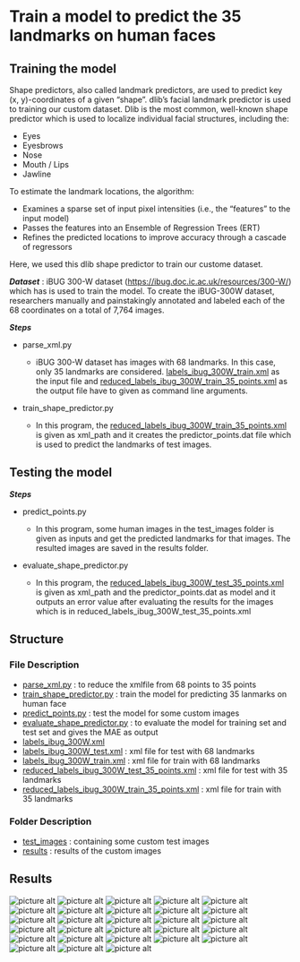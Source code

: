 
Train a model to predict the 35 landmarks on human faces<a name="TOP"></a>
===================

## Training the model ##

  Shape predictors, also called landmark predictors, are used to predict key (x, y)-coordinates of a given “shape”. dlib’s facial landmark predictor is used to training our custom dataset. Dlib is the most common, well-known shape predictor which is used to localize individual facial structures, including the:

  * Eyes
  * Eyesbrows
  * Nose
  * Mouth / Lips
  * Jawline

  To estimate the landmark locations, the algorithm:

  * Examines a sparse set of input pixel intensities (i.e., the “features” to the input model)
  * Passes the features into an Ensemble of Regression Trees (ERT)
  * Refines the predicted locations to improve accuracy through a cascade of regressors
  
  Here, we used this dlib shape predictor to train our custome dataset.
  
  
___Dataset___
  : iBUG 300-W dataset (https://ibug.doc.ic.ac.uk/resources/300-W/) which has is used to train the model. To create the iBUG-300W dataset, researchers manually and painstakingly annotated and labeled each of the 68 coordinates on a total of 7,764 images.
 
___Steps___

  * parse_xml.py
    * iBUG 300-W dataset has images with 68 landmarks. In this case, only 35 landmarks are considered. [labels_ibug_300W_train.xml](https://github.com/PrasadM96/Doppelganger-Cartoon-CO425/blob/main/custom-dlib-lanmarks-predictor-human-faces/labels_ibug_300W_train.xml) as the input file and [reduced_labels_ibug_300W_train_35_points.xml](https://github.com/PrasadM96/Doppelganger-Cartoon-CO425/blob/main/custom-dlib-lanmarks-predictor-human-faces/reduced_labels_ibug_300W_train_35_points.xml) as the output file have to given as command line arguments.
    
  * train_shape_predictor.py
    * In this program, the [reduced_labels_ibug_300W_train_35_points.xml](https://github.com/PrasadM96/Doppelganger-Cartoon-CO425/blob/main/custom-dlib-lanmarks-predictor-human-faces/reduced_labels_ibug_300W_train_35_points.xml) is given as xml_path and it creates the predictor_points.dat file which is used to predict the landmarks of test images.
   
   ## Testing the model ##
   
   
___Steps___

  * predict_points.py
    * In this program, some human images in the test_images folder is given as inputs and get the predicted landmarks for that images. The resulted images are saved in the results folder.
    
  * evaluate_shape_predictor.py
    * In this program, the [reduced_labels_ibug_300W_test_35_points.xml](https://github.com/PrasadM96/Doppelganger-Cartoon-CO425/blob/main/custom-dlib-lanmarks-predictor-human-faces/reduced_labels_ibug_300W_test_35_points.xml) is given as xml_path and the predictor_points.dat as model and it outputs an error value after evaluating the results for the images which is in reduced_labels_ibug_300W_test_35_points.xml
    
 ## Structure ##

### File Description ###

  * [parse_xml.py](https://github.com/PrasadM96/Doppelganger-Cartoon-CO425/blob/main/custom-dlib-lanmarks-predictor-human-faces/parse_xml.py) : to reduce the xmlfile from 68 points to 35 points
  * [train_shape_predictor.py](https://github.com/PrasadM96/Doppelganger-Cartoon-CO425/blob/main/custom-dlib-lanmarks-predictor-human-faces/train_shape_predictor.py) : train the model for predicting 35 lanmarks on human face
  * [predict_points.py](https://github.com/PrasadM96/Doppelganger-Cartoon-CO425/blob/main/custom-dlib-lanmarks-predictor-human-faces/predict_points.py) : test the model for some custom images
  * [evaluate_shape_predictor.py](https://github.com/PrasadM96/Doppelganger-Cartoon-CO425/blob/main/custom-dlib-lanmarks-predictor-human-faces/evaluate_shape_predictor.py) :  to evaluate the model for training set and test set and gives the MAE as output
  * [labels_ibug_300W.xml](https://github.com/PrasadM96/Doppelganger-Cartoon-CO425/blob/main/custom-dlib-lanmarks-predictor-human-faces/labels_ibug_300W.xml)
  * [labels_ibug_300W_test.xml](https://github.com/PrasadM96/Doppelganger-Cartoon-CO425/blob/main/custom-dlib-lanmarks-predictor-human-faces/labels_ibug_300W_test.xml) : xml file for test with 68 landmarks
  * [labels_ibug_300W_train.xml](https://github.com/PrasadM96/Doppelganger-Cartoon-CO425/blob/main/custom-dlib-lanmarks-predictor-human-faces/labels_ibug_300W_train.xml) : xml file for train with 68 landmarks
  * [reduced_labels_ibug_300W_test_35_points.xml](https://github.com/PrasadM96/Doppelganger-Cartoon-CO425/blob/main/custom-dlib-lanmarks-predictor-human-faces/reduced_labels_ibug_300W_test_35_points.xml) : xml file for test with 35 landmarks
  * [reduced_labels_ibug_300W_train_35_points.xml](https://github.com/PrasadM96/Doppelganger-Cartoon-CO425/blob/main/custom-dlib-lanmarks-predictor-human-faces/reduced_labels_ibug_300W_train_35_points.xml) : xml file for train with 35 landmarks
  

### Folder Description ###

  * [test_images](https://github.com/PrasadM96/Doppelganger-Cartoon-CO425/tree/main/custom-dlib-lanmarks-predictor-human-faces/test_images) : containing some custom test images
  * [results](https://github.com/PrasadM96/Doppelganger-Cartoon-CO425/tree/main/custom-dlib-lanmarks-predictor-human-faces/results) : results of the custom images
  
  
  ## Results ##
 ![picture alt](https://github.com/PrasadM96/Doppelganger-Cartoon-CO425/blob/main/custom-dlib-lanmarks-predictor-human-faces/results/Alfredo_Linguini_Real.png "Title is optional")
 ![picture alt](https://github.com/PrasadM96/Doppelganger-Cartoon-CO425/blob/main/custom-dlib-lanmarks-predictor-human-faces/results/Alice_real1.png "Title is optional")
 ![picture alt](https://github.com/PrasadM96/Doppelganger-Cartoon-CO425/blob/main/custom-dlib-lanmarks-predictor-human-faces/results/Dora_real.png "Title is optional")
 ![picture alt](https://github.com/PrasadM96/Doppelganger-Cartoon-CO425/blob/main/custom-dlib-lanmarks-predictor-human-faces/results/Flynn_rider_real2.png "Title is optional")
 ![picture alt](https://github.com/PrasadM96/Doppelganger-Cartoon-CO425/blob/main/custom-dlib-lanmarks-predictor-human-faces/results/Flynn_rider_real3.png "Title is optional")
 ![picture alt](https://github.com/PrasadM96/Doppelganger-Cartoon-CO425/blob/main/custom-dlib-lanmarks-predictor-human-faces/results/Hiro_real2.png "Title is optional")
 ![picture alt](https://github.com/PrasadM96/Doppelganger-Cartoon-CO425/blob/main/custom-dlib-lanmarks-predictor-human-faces/results/Homer_simpson_real1.png "Title is optional")
 ![picture alt](https://github.com/PrasadM96/Doppelganger-Cartoon-CO425/blob/main/custom-dlib-lanmarks-predictor-human-faces/results/Homer_simpson_real3.png "Title is optional")
 ![picture alt](https://github.com/PrasadM96/Doppelganger-Cartoon-CO425/blob/main/custom-dlib-lanmarks-predictor-human-faces/results/Mr_potato_head_real1.png "Title is optiona")
 ![picture alt](https://github.com/PrasadM96/Doppelganger-Cartoon-CO425/blob/main/custom-dlib-lanmarks-predictor-human-faces/results/Nanny_pelakai_real1.png "Title is optional")
 ![picture alt](https://github.com/PrasadM96/Doppelganger-Cartoon-CO425/blob/main/custom-dlib-lanmarks-predictor-human-faces/results/Prince_hans_real.png "Title is optional")
 ![picture alt](https://github.com/PrasadM96/Doppelganger-Cartoon-CO425/blob/main/custom-dlib-lanmarks-predictor-human-faces/results/Roxanne_real1.png "Title is optional")
 ![picture alt](https://github.com/PrasadM96/Doppelganger-Cartoon-CO425/blob/main/custom-dlib-lanmarks-predictor-human-faces/results/Sid_real1.png "Title is optional")
 ![picture alt](https://github.com/PrasadM96/Doppelganger-Cartoon-CO425/blob/main/custom-dlib-lanmarks-predictor-human-faces/results/baby_and_father.png "Title is optional")
 ![picture alt](https://github.com/PrasadM96/Doppelganger-Cartoon-CO425/blob/main/custom-dlib-lanmarks-predictor-human-faces/results/baby_and_father2.png "Title is optional")
 ![picture alt](https://github.com/PrasadM96/Doppelganger-Cartoon-CO425/blob/main/custom-dlib-lanmarks-predictor-human-faces/results/black_widow_real1.png "Title is optional")
 ![picture alt](https://github.com/PrasadM96/Doppelganger-Cartoon-CO425/blob/main/custom-dlib-lanmarks-predictor-human-faces/results/edna_real3.png "Title is optiona")
 ![picture alt](https://github.com/PrasadM96/Doppelganger-Cartoon-CO425/blob/main/custom-dlib-lanmarks-predictor-human-faces/results/elsa_real4.png "Title is optional")
 ![picture alt](https://github.com/PrasadM96/Doppelganger-Cartoon-CO425/blob/main/custom-dlib-lanmarks-predictor-human-faces/results/fawn_real1_1.png "Title is optional")
 ![picture alt](https://github.com/PrasadM96/Doppelganger-Cartoon-CO425/blob/main/custom-dlib-lanmarks-predictor-human-faces/results/gothel.png "Title is optional")
 ![picture alt](https://github.com/PrasadM96/Doppelganger-Cartoon-CO425/blob/main/custom-dlib-lanmarks-predictor-human-faces/results/jack_forest_real5.png "Title is optional")
 ![picture alt](https://github.com/PrasadM96/Doppelganger-Cartoon-CO425/blob/main/custom-dlib-lanmarks-predictor-human-faces/results/jesmine_Real.png "Title is optional")
 ![picture alt](https://github.com/PrasadM96/Doppelganger-Cartoon-CO425/blob/main/custom-dlib-lanmarks-predictor-human-faces/results/merida_real.png "Title is optional")
 ![picture alt](https://github.com/PrasadM96/Doppelganger-Cartoon-CO425/blob/main/custom-dlib-lanmarks-predictor-human-faces/results/percy_real.png "Title is optional")
 ![picture alt](https://github.com/PrasadM96/Doppelganger-Cartoon-CO425/blob/main/custom-dlib-lanmarks-predictor-human-faces/results/pocahontas_real1.png "Title is optional")
 ![picture alt](https://github.com/PrasadM96/Doppelganger-Cartoon-CO425/blob/main/custom-dlib-lanmarks-predictor-human-faces/results/princess_ariel_real.png "Title is optional")
 ![picture alt](https://github.com/PrasadM96/Doppelganger-Cartoon-CO425/blob/main/custom-dlib-lanmarks-predictor-human-faces/results/russel.png "Title is optional")
 ![picture alt](https://github.com/PrasadM96/Doppelganger-Cartoon-CO425/blob/main/custom-dlib-lanmarks-predictor-human-faces/results/snow_white_real.png "Title is optional")






  


